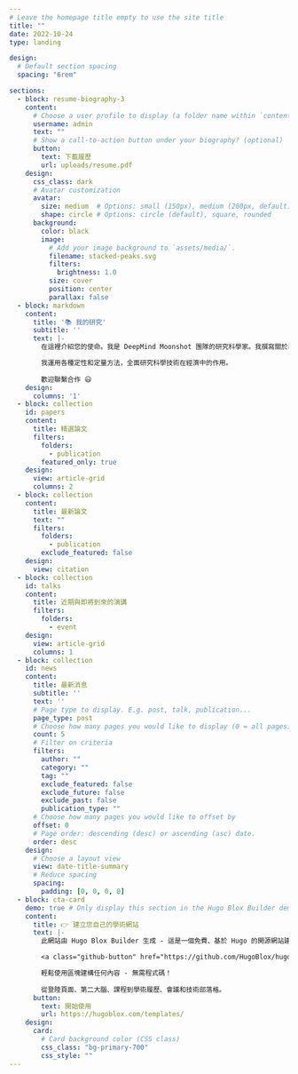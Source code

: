 ```yaml
---
# Leave the homepage title empty to use the site title
title: ""
date: 2022-10-24
type: landing

design:
  # Default section spacing
  spacing: "6rem"

sections:
  - block: resume-biography-3
    content:
      # Choose a user profile to display (a folder name within `content/authors/`)
      username: admin
      text: ""
      # Show a call-to-action button under your biography? (optional)
      button:
        text: 下載履歷
        url: uploads/resume.pdf
    design:
      css_class: dark
      # Avatar customization
      avatar:
        size: medium  # Options: small (150px), medium (200px, default), large (320px), xl (400px), xxl (500px)
        shape: circle # Options: circle (default), square, rounded
      background:
        color: black
        image:
          # Add your image background to `assets/media/`.
          filename: stacked-peaks.svg
          filters:
            brightness: 1.0
          size: cover
          position: center
          parallax: false
  - block: markdown
    content:
      title: '📚 我的研究'
      subtitle: ''
      text: |-
        在這裡介紹您的使命。我是 DeepMind Moonshot 團隊的研究科學家。我撰寫關於機器學習、深度學習和登月計畫的部落格。

        我運用各種定性和定量方法，全面研究科學技術在經濟中的作用。
        
        歡迎聯繫合作 😃
    design:
      columns: '1'
  - block: collection
    id: papers
    content:
      title: 精選論文
      filters:
        folders:
          - publication
        featured_only: true
    design:
      view: article-grid
      columns: 2
  - block: collection
    content:
      title: 最新論文
      text: ""
      filters:
        folders:
          - publication
        exclude_featured: false
    design:
      view: citation
  - block: collection
    id: talks
    content:
      title: 近期與即將到來的演講
      filters:
        folders:
          - event
    design:
      view: article-grid
      columns: 1
  - block: collection
    id: news
    content:
      title: 最新消息
      subtitle: ''
      text: ''
      # Page type to display. E.g. post, talk, publication...
      page_type: post
      # Choose how many pages you would like to display (0 = all pages)
      count: 5
      # Filter on criteria
      filters:
        author: ""
        category: ""
        tag: ""
        exclude_featured: false
        exclude_future: false
        exclude_past: false
        publication_type: ""
      # Choose how many pages you would like to offset by
      offset: 0
      # Page order: descending (desc) or ascending (asc) date.
      order: desc
    design:
      # Choose a layout view
      view: date-title-summary
      # Reduce spacing
      spacing:
        padding: [0, 0, 0, 0]
  - block: cta-card
    demo: true # Only display this section in the Hugo Blox Builder demo site
    content:
      title: 👉 建立您自己的學術網站
      text: |-
        此網站由 Hugo Blox Builder 生成 - 這是一個免費、基於 Hugo 的開源網站建構器，受到 250,000+ 位像您一樣的學者信賴。

        <a class="github-button" href="https://github.com/HugoBlox/hugo-blox-builder" data-color-scheme="no-preference: light; light: light; dark: dark;" data-icon="octicon-star" data-size="large" data-show-count="true" aria-label="Star HugoBlox/hugo-blox-builder on GitHub">Star</a>

        輕鬆使用區塊建構任何內容 - 無需程式碼！
        
        從登陸頁面、第二大腦、課程到學術履歷、會議和技術部落格。
      button:
        text: 開始使用
        url: https://hugoblox.com/templates/
    design:
      card:
        # Card background color (CSS class)
        css_class: "bg-primary-700"
        css_style: ""
---
```

